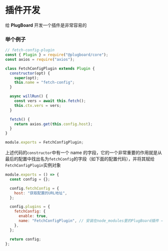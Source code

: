 # 插件开发

给 **PlugBoard** 开发一个插件是非常容易的

### 举个例子

```javascript
// fetch-config-plugin
const { Plugin } = require("@plugboard/core");
const axios = require("axios");

class FetchConfigPlugin extends Plugin {
  constructor(opt) {
    super(opt);
    this.name = "fetch-config";
  }

  async willRun() {
    const vers = await this.fetch();
    this.ctx.vers = vers;
  }

  fetch() {
    return axios.get(this.config.host);
  }
}

module.exports = FetchConfigPlugin;
```

上述代码的`constructor`中有一个 name 的字段，它的一个非常重要的作用就是从最后的配置中找出名为`fetchConfig`的字段（如下面的配置代码），并将其赋给`FetchConfigPlugin`实例对象

```javascript
module.exports = () => {
  const config = {};

  config.fetchConfig = {
    host: "获取配置的URL地址",
  };

  config.plugins = {
    fetchConfig: {
      enable: true,
      name: "FetchConfigPlugin", // 安装在node_modules里的PlugBoard插件 —— FetchConfigPlugin
    },
  };

  return config;
};
```
